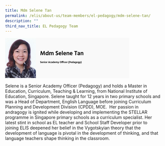 ```yaml
---
title: Mdm Selene Tan
permalink: /elis/about-us/team-members/el-pedagogy/mdm-selene-tan/
description: ""
third_nav_title: EL Pedagogy Team
---
```

<img src="/images/mdm%20selene%20tan.png" style="width:80%">
		 
Selene is a Senior Academy Officer (Pedagogy) and holds a Master in Education, Curriculum, Teaching & Learning, from National Institute of Education, Singapore. Selene taught for 12 years in two primary schools and was a Head of Department, English Language before joining Curriculum Planning and Development Division (CPDD), MOE.  Her passion in andragogy is ignited while developing and implementing the STELLAR programme in Singapore primary schools as a curriculum specialist. Her latest stint in school as EL teacher and School Staff Developer prior to joining ELIS deepened her belief in the Vygotskyian theory that the development of language is pivotal in the development of thinking, and that language teachers shape thinking in the classroom.